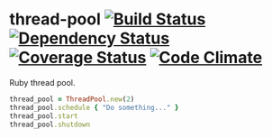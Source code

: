 thread-pool [![Build Status](https://travis-ci.org/jamesmoriarty/thread-pool.png?branch=master)](https://travis-ci.org/jamesmoriarty/thread-pool) [![Dependency Status](https://gemnasium.com/jamesmoriarty/thread-pool.png)](https://gemnasium.com/jamesmoriarty/thread-pool) [![Coverage Status](https://coveralls.io/repos/jamesmoriarty/thread-pool/badge.png?branch=master)](https://coveralls.io/r/jamesmoriarty/thread-pool) [![Code Climate](https://codeclimate.com/github/jamesmoriarty/thread-pool.png)](https://codeclimate.com/github/jamesmoriarty/thread-pool)
===========

Ruby thread pool.

```ruby
thread_pool = ThreadPool.new(2)
thread_pool.schedule { "Do something..." }
thread_pool.start
thread_pool.shutdown
```

